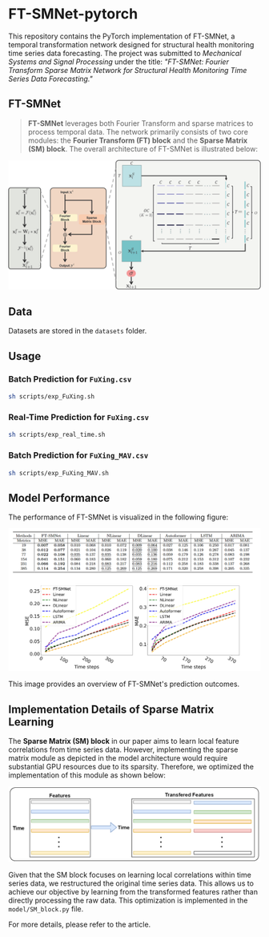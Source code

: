 # FT-SMNet-pytorch
This repository contains the PyTorch implementation of FT-SMNet, a temporal transformation network designed for structural health monitoring time series data forecasting. The project was submitted to *Mechanical Systems and Signal Processing* under the title: *"FT-SMNet: Fourier Transform Sparse Matrix Network for Structural Health Monitoring Time Series Data Forecasting."*

## FT-SMNet


> **FT-SMNet** leverages both Fourier Transform and sparse matrices to process temporal data. The network primarily consists of two core modules: the **Fourier Transform (FT) block** and the **Sparse Matrix (SM) block**. The overall architecture of FT-SMNet is illustrated below:

![Model Architecture](figures/FT_SMNet.png)

## Data

Datasets are stored in the `datasets` folder.

## Usage

### Batch Prediction for `FuXing.csv`
```bash
sh scripts/exp_FuXing.sh
```

### Real-Time Prediction for `FuXing.csv`
```bash
sh scripts/exp_real_time.sh
```

### Batch Prediction for `FuXing_MAV.csv`
```bash
sh scripts/exp_FuXing_MAV.sh
```

## Model Performance

The performance of FT-SMNet is visualized in the following figure:

![Prediction Results](figures/results.png)

This image provides an overview of FT-SMNet's prediction outcomes.

## Implementation Details of Sparse Matrix Learning

The **Sparse Matrix (SM) block** in our paper aims to learn local feature correlations from time series data. However, implementing the sparse matrix module as depicted in the model architecture would require substantial GPU resources due to its sparsity. Therefore, we optimized the implementation of this module as shown below:

![Implementation Details of Sparse Matrix Block](figures/SM_Imp.png)

Given that the SM block focuses on learning local correlations within time series data, we restructured the original time series data. This allows us to achieve our objective by learning from the transformed features rather than directly processing the raw data. This optimization is implemented in the `model/SM_block.py` file.

For more details, please refer to the article.
